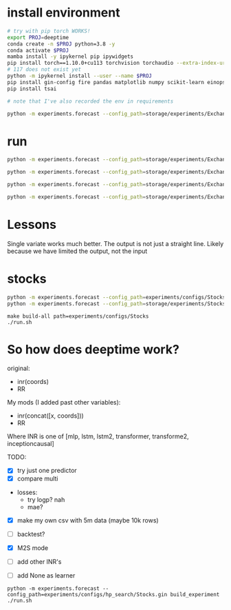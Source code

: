 # install environment

```sh
# try with pip torch WORKS!
export PROJ=deeptime
conda create -n $PROJ python=3.8 -y
conda activate $PROJ
mamba install -y ipykernel pip ipywidgets
pip install torch==1.10.0+cu113 torchvision torchaudio --extra-index-url https://download.pytorch.org/whl/cu113
# 117 does not exist yet
python -m ipykernel install --user --name $PROJ
pip install gin-config fire pandas matplotlib numpy scikit-learn einops tensorboard yapf
pip install tsai

# note that I've also recorded the env in requirements

python -m experiments.forecast --config_path=storage/experiments/Exchange/192S/repeat=0/config.gin run | tee -a storage/experiments/Exchange/192S/repeat=0/instance.log 2>&1%
```

# run

```sh
python -m experiments.forecast --config_path=storage/experiments/Exchange/96S/repeat=0/config.gin run

python -m experiments.forecast --config_path=storage/experiments/Exchange/96Splus/repeat=0/config.gin run

python -m experiments.forecast --config_path=storage/experiments/Exchange/96Splusshort/repeat=0/config.gin run

python -m experiments.forecast --config_path=storage/experiments/Exchange/96Sshort/repeat=0/config.gin run
```


# Lessons

Single variate works much better. The output is not just a straight line. Likely because we have limited the output, not the input

# stocks

```sh
python -m experiments.forecast --config_path=experiments/configs/Stocks/96S.gin build_experiment 
python -m experiments.forecast --config_path=storage/experiments/Stocks/96S/repeat=0/config.gin run
```


```
make build-all path=experiments/configs/Stocks
./run.sh
```

# So how does deeptime work?

original:
- inr(coords)
- RR

My mods (I added past other variables):
- inr(concat([x, coords]))
- RR

Where INR is one of [mlp, lstm, lstm2, transformer, transforme2, inceptioncausal]

TODO:

- [x] try just one predictor
- [x] compare multi
- losses:
    - try logp? nah
    - mae?
- [x] make my own csv with 5m data (maybe 10k rows)
- [ ] backtest?

- [x] M2S mode
- [ ] add other INR's
- [ ] add None as learner

```
python -m experiments.forecast --config_path=experiments/configs/hp_search/Stocks.gin build_experiment
./run.sh
```
